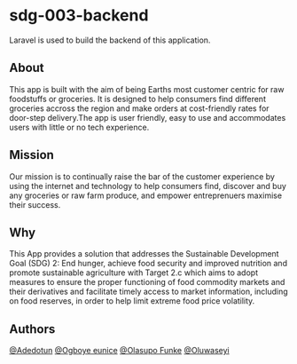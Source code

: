 # sdg-003-backend

Laravel is used to build the backend of this application.

## About

This app is built with the aim of being Earths most customer centric for raw foodstuffs or groceries. It is designed to help consumers find different groceries accross the region and make orders at cost-friendly rates for door-step delivery.The app is user friendly, easy to use and accommodates users with little or no tech experience.

## Mission

Our mission is to continually raise the bar of the customer experience by using the internet and technology to help consumers find, discover and buy any groceries or raw farm produce, and empower entreprenuers maximise their success.

## Why

This App provides a solution that addresses the Sustainable Development Goal (SDG) 2: End hunger, achieve food security and improved nutrition and promote sustainable agriculture with Target 2.c which aims to adopt measures to ensure the proper functioning of food commodity markets and their derivatives and facilitate timely access to market information, including on food reserves, in order to help limit extreme food price volatility. 


## Authors

[@Adedotun](https://github.com/dee-d-dev)
[@Ogboye eunice](https://github.com/eunice-ogboye)
[@Olasupo Funke](https://github.com/Roxie-32)
[@Oluwaseyi](https://github.com/cheayi)
